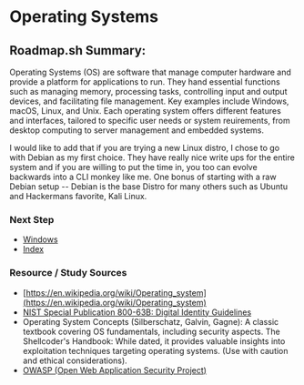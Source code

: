 # Operating Systems

## Roadmap.sh Summary:
Operating Systems (OS) are software that manage computer hardware and provide a platform for applications to run. They hand essential functions such as managing memory, processing tasks, controlling input and output devices, and facilitating file management. Key examples include Windows, macOS, Linux, and Unix. Each operating system offers different features and interfaces, tailored to specific user needs or system reuirements, from desktop computing to server management and embedded systems.

I would like to add that if you are trying a new Linux distro, I chose to go with Debian as my first choice. They have  really nice write ups for the entire system and if you are willing to put the time in, you too can evolve backwards into a CLI monkey like me. One bonus of starting with a raw Debian setup -- Debian is the base Distro for many others such as Ubuntu and Hackermans favorite, Kali Linux.

### Next Step
- [Windows](https://github.com/Sisu-Sus/CyberSec-RoadMap/blob/main/Operating_Systems/windows.md)
- [Index](https://github.com/Sisu-Sus/CyberSec-RoadMap/blob/main/index.md)

### Resource / Study Sources
- [https://en.wikipedia.org/wiki/Operating_system](https://en.wikipedia.org/wiki/Operating_system)
- [NIST Special Publication 800-63B: Digital Identity Guidelines](https://csrc.nist.gov/publications/detail/sp/800-63b/final)
- Operating System Concepts (Silberschatz, Galvin, Gagne): A classic textbook covering OS fundamentals, including security aspects.
The Shellcoder's Handbook: While dated, it provides valuable insights into exploitation techniques targeting operating systems. (Use with caution and ethical considerations).
- [OWASP (Open Web Application Security Project)](https://owasp.org/)

